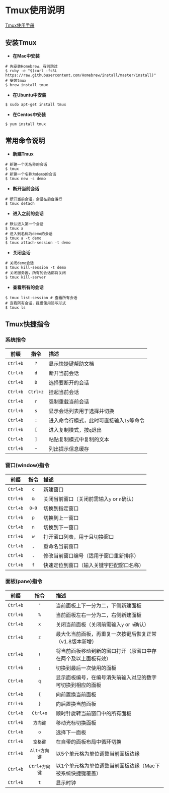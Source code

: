 # Tmux使用说明

[Tmux使用手册](http://louiszhai.github.io/2017/09/30/tmux/)

## 安装Tmux

* **在Mac中安装**

```shell
# 先安装Homebrew，有则跳过
$ ruby -e "$(curl -fsSL https://raw.githubusercontent.com/Homebrew/install/master/install)"
# 安装tmux
$ brew install tmux
```

* **在Ubuntu中安装**

```shell
$ sudo apt-get install tmux
```

* **在Centos中安装**

```shell
$ yum install tmux
```

## 常用命令说明

* **新建Tmux**

```shell
# 新建一个无名称的会话
$ tmux 
# 新建一个名称为demo的会话
$ tmux new -s demo 
```

* **断开当前会话**

```shell
# 断开当前会话，会话在后台运行
$ tmux detach 
```

* **进入之前的会话**

```shell
# 默认进入第一个会话
$ tmux a 
# 进入到名称为demo的会话
$ tmux a -t demo 
$ tmux attach-session -t demo
```

* **关闭会话**

```shell
# 关闭demo会话
$ tmux kill-session -t demo 
# 关闭服务器，所有的会话都将关闭
$ tmux kill-server 
```

* **查看所有的会话**

```shell
$ tmux list-session # 查看所有会话
# 查看所有会话，提倡使用简写形式
$ tmux ls 
```

## Tmux快捷指令

### 系统指令

|   前缀   |   指令   | 描述                                     |
| :------: | :------: | :--------------------------------------- |
| `Ctrl+b` |   `?`    | 显示快捷键帮助文档                       |
| `Ctrl+b` |   `d`    | 断开当前会话                             |
| `Ctrl+b` |   `D`    | 选择要断开的会话                         |
| `Ctrl+b` | `Ctrl+z` | 挂起当前会话                             |
| `Ctrl+b` |   `r`    | 强制重载当前会话                         |
| `Ctrl+b` |   `s`    | 显示会话列表用于选择并切换               |
| `Ctrl+b` |   `:`    | 进入命令行模式，此时可直接输入`ls`等命令 |
| `Ctrl+b` |   `[`    | 进入复制模式，按`q`退出                  |
| `Ctrl+b` |   `]`    | 粘贴复制模式中复制的文本                 |
| `Ctrl+b` |   `~`    | 列出提示信息缓存                         |

### 窗口(window)指令

|   前缀   | 指令  | 描述                                       |
| :------: | :---: | :----------------------------------------- |
| `Ctrl+b` |  `c`  | 新建窗口                                   |
| `Ctrl+b` |  `&`  | 关闭当前窗口（关闭前需输入`y` or `n`确认） |
| `Ctrl+b` | `0~9` | 切换到指定窗口                             |
| `Ctrl+b` |  `p`  | 切换到上一窗口                             |
| `Ctrl+b` |  `n`  | 切换到下一窗口                             |
| `Ctrl+b` |  `w`  | 打开窗口列表，用于且切换窗口               |
| `Ctrl+b` |  `,`  | 重命名当前窗口                             |
| `Ctrl+b` |  `.`  | 修改当前窗口编号（适用于窗口重新排序）     |
| `Ctrl+b` |  `f`  | 快速定位到窗口（输入关键字匹配窗口名称）   |

### 面板(pane)指令

|   前缀   |     指令      | 描述                                                         |
| :------: | :-----------: | :----------------------------------------------------------- |
| `Ctrl+b` |      `"`      | 当前面板上下一分为二，下侧新建面板                           |
| `Ctrl+b` |      `%`      | 当前面板左右一分为二，右侧新建面板                           |
| `Ctrl+b` |      `x`      | 关闭当前面板（关闭前需输入`y` or `n`确认）                   |
| `Ctrl+b` |      `z`      | 最大化当前面板，再重复一次按键后恢复正常（v1.8版本新增）     |
| `Ctrl+b` |      `!`      | 将当前面板移动到新的窗口打开（原窗口中存在两个及以上面板有效） |
| `Ctrl+b` |      `;`      | 切换到最后一次使用的面板                                     |
| `Ctrl+b` |      `q`      | 显示面板编号，在编号消失前输入对应的数字可切换到相应的面板   |
| `Ctrl+b` |      `{`      | 向前置换当前面板                                             |
| `Ctrl+b` |      `}`      | 向后置换当前面板                                             |
| `Ctrl+b` |   `Ctrl+o`    | 顺时针旋转当前窗口中的所有面板                               |
| `Ctrl+b` |   `方向键`    | 移动光标切换面板                                             |
| `Ctrl+b` |      `o`      | 选择下一面板                                                 |
| `Ctrl+b` |   `空格键`    | 在自带的面板布局中循环切换                                   |
| `Ctrl+b` | `Alt+方向键`  | 以5个单元格为单位调整当前面板边缘                            |
| `Ctrl+b` | `Ctrl+方向键` | 以1个单元格为单位调整当前面板边缘（Mac下被系统快捷键覆盖）   |
| `Ctrl+b` |      `t`      | 显示时钟                                                     |

